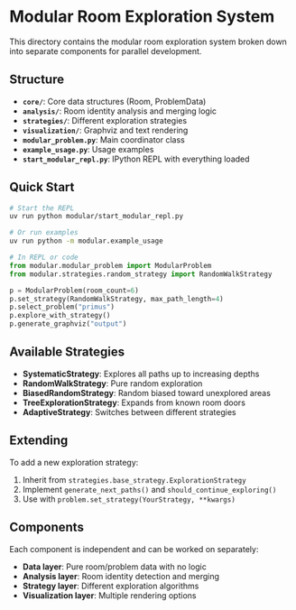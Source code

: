 # Modular Room Exploration System

This directory contains the modular room exploration system broken down into separate components for parallel development.

## Structure

- **`core/`**: Core data structures (Room, ProblemData)
- **`analysis/`**: Room identity analysis and merging logic
- **`strategies/`**: Different exploration strategies
- **`visualization/`**: Graphviz and text rendering
- **`modular_problem.py`**: Main coordinator class
- **`example_usage.py`**: Usage examples
- **`start_modular_repl.py`**: IPython REPL with everything loaded

## Quick Start

```bash
# Start the REPL
uv run python modular/start_modular_repl.py

# Or run examples
uv run python -m modular.example_usage
```

```python
# In REPL or code
from modular.modular_problem import ModularProblem
from modular.strategies.random_strategy import RandomWalkStrategy

p = ModularProblem(room_count=6)
p.set_strategy(RandomWalkStrategy, max_path_length=4)
p.select_problem("primus")
p.explore_with_strategy()
p.generate_graphviz("output")
```

## Available Strategies

- **SystematicStrategy**: Explores all paths up to increasing depths
- **RandomWalkStrategy**: Pure random exploration
- **BiasedRandomStrategy**: Random biased toward unexplored areas
- **TreeExplorationStrategy**: Expands from known room doors
- **AdaptiveStrategy**: Switches between different strategies

## Extending

To add a new exploration strategy:

1. Inherit from `strategies.base_strategy.ExplorationStrategy`
2. Implement `generate_next_paths()` and `should_continue_exploring()`
3. Use with `problem.set_strategy(YourStrategy, **kwargs)`

## Components

Each component is independent and can be worked on separately:

- **Data layer**: Pure room/problem data with no logic
- **Analysis layer**: Room identity detection and merging
- **Strategy layer**: Different exploration algorithms
- **Visualization layer**: Multiple rendering options
